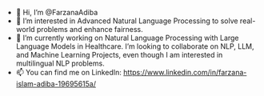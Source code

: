 - 👋 Hi, I’m @FarzanaAdiba
- 👀 I’m interested in Advanced Natural Language Processing to solve real-world problems and enhance fairness.
- 🌱 I’m currently working on Natural Language Processing with Large Language Models in Healthcare.
   I’m looking to collaborate on NLP, LLM, and Machine Learning Projects, even though I am interested in multilingual NLP problems.
- 📫 You can find me on LinkedIn: https://www.linkedin.com/in/farzana-islam-adiba-19695615a/

<!---
FarzanaAdiba/FarzanaAdiba is a ✨ special ✨ repository because its `README.md` (this file) appears on your GitHub profile.
You can click the Preview link to take a look at your changes.
--->
